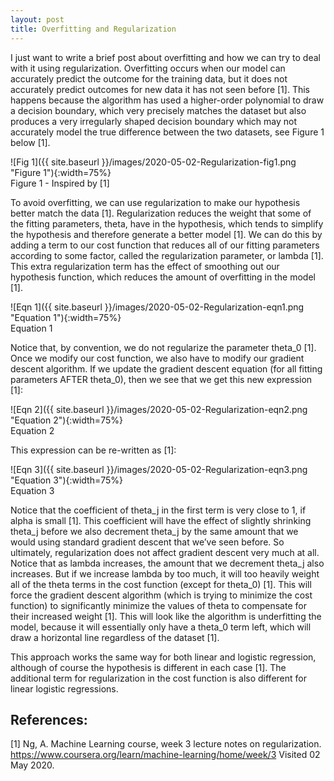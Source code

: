 ```yaml
--- 
layout: post
title: Overfitting and Regularization
---
```


I just want to write a brief post about overfitting and how we can try to deal with it using regularization. Overfitting occurs when our model can accurately predict the outcome for the training data, but it does not accurately predict outcomes for new data it has not seen before [1]. This happens because the algorithm has used a higher-order polynomial to draw a decision boundary, which very precisely matches the dataset but also produces a very irregularly shaped decision boundary which may not accurately model the true difference between the two datasets, see Figure 1 below [1]. 

![Fig 1]({{ site.baseurl }}/images/2020-05-02-Regularization-fig1.png "Figure 1"){:width=75%}     
Figure 1 - Inspired by [1]

To avoid overfitting, we can use regularization to make our hypothesis better match the data [1]. Regularization reduces the weight that some of the fitting parameters, theta, have in the hypothesis, which tends to simplify the hypothesis and therefore generate a better model [1]. We can do this by adding a term to our cost function that reduces all of our fitting parameters according to some factor, called the regularization parameter, or lambda [1]. This extra regularization term has the effect of smoothing out our hypothesis function, which reduces the amount of overfitting in the model [1]. 

![Eqn 1]({{ site.baseurl }}/images/2020-05-02-Regularization-eqn1.png "Equation 1"){:width=75%}     
Equation 1 

Notice that, by convention, we do not regularize the parameter theta_0 [1]. Once we modify our cost function, we also have to modify our gradient descent algorithm. If we update the gradient descent equation (for all fitting parameters AFTER theta_0), then we see that we get this new expression [1]: 

![Eqn 2]({{ site.baseurl }}/images/2020-05-02-Regularization-eqn2.png "Equation 2"){:width=75%}     
Equation 2 

This expression can be re-written as [1]: 
 
![Eqn 3]({{ site.baseurl }}/images/2020-05-02-Regularization-eqn3.png "Equation 3"){:width=75%}     
Equation 3 

Notice that the coefficient of theta_j in the first term is very close to 1, if alpha is small [1]. This coefficient will have the effect of slightly shrinking theta_j before we also decrement theta_j by the same amount that we would using standard gradient descent that we’ve seen before. So ultimately, regularization does not affect gradient descent very much at all. Notice that as lambda increases, the amount that we decrement theta_j also increases. But if we increase lambda by too much, it will too heavily weight all of the theta terms in the cost function (except for theta_0) [1]. This will force the gradient descent algorithm (which is trying to minimize the cost function) to significantly minimize the values of theta to compensate for their increased weight [1]. This will look like the algorithm is underfitting the model, because it will essentially only have a theta_0 term left, which will draw a horizontal line regardless of the dataset [1]. 

This approach works the same way for both linear and logistic regression, although of course the hypothesis is different in each case [1]. The additional term for regularization in the cost function is also different for linear logistic regressions. 

## References: 

[1] Ng, A. Machine Learning course, week 3 lecture notes on regularization. <https://www.coursera.org/learn/machine-learning/home/week/3> Visited 02 May 2020. 

